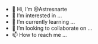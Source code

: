 - 👋 Hi, I’m @Astresnarte
- 👀 I’m interested in ...
- 🌱 I’m currently learning ...
- 💞️ I’m looking to collaborate on ...
- 📫 How to reach me ...

<!---
Astresnarte/Astresnarte is a ✨ special ✨ repository because its `README.md` (this file) appears on your GitHub profile.
You can click the Preview link to take a look at your changes.
--->
